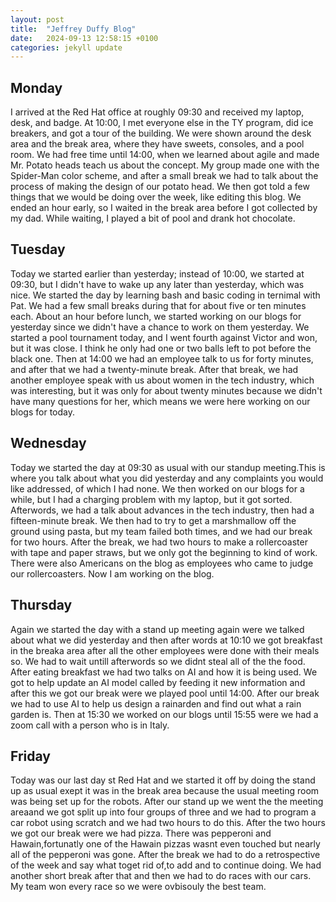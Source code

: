 ```yaml
---
layout: post
title:  "Jeffrey Duffy Blog"
date:   2024-09-13 12:58:15 +0100
categories: jekyll update
---
```


## Monday
I arrived at the Red Hat office at roughly 09:30 and received my laptop, desk, and badge. At 10:00, I met everyone else in the TY program, did ice breakers, and got a tour of the building. We were shown around the desk area and the break area, where they have sweets, consoles, and a pool room. We had free time until 14:00, when we learned about agile and made Mr. Potato heads teach us about the concept. My group made one with the Spider-Man color scheme, and after a small break we had to talk about the process of making the design of our potato head. We then got told a few things that we would be doing over the week, like editing this blog. We ended an hour early, so I waited in the break area before I got collected by my dad. While waiting, I played a bit of pool and drank hot chocolate.
## Tuesday
Today we started earlier than yesterday; instead of 10:00, we started at 09:30, but I didn't have to wake up any later than yesterday, which was nice. We started the day by learning bash and basic coding in ternimal with Pat. We had a few small breaks during that for about five or ten minutes each. About an hour before lunch, we started working on our blogs for yesterday since we didn't have a chance to work on them yesterday. We started a pool tournament today, and I went fourth against Victor and won, but it was close. I think he only had one or two balls left to pot before the black one. Then at 14:00 we had an employee talk to us for forty minutes, and after that we had a twenty-minute break. After that break, we had another employee speak with us about women in the tech industry, which was interesting, but it was only for about twenty minutes because we didn't have many questions for her, which means we were here working on our blogs for today.
## Wednesday
Today we started the day at 09:30 as usual with our standup meeting.This is where you talk about what you did yesterday and any complaints you would like addressed, of which I had none. We then worked on our blogs for a while, but I had a charging problem with my laptop, but it got sorted. Afterwords, we had a talk about advances in the tech industry, then had a fifteen-minute break. We then had to try to get a marshmallow off the ground using pasta, but my team failed both times, and we had our break for two hours. After the break, we had two hours to make a rollercoaster with tape and paper straws, but we only got the beginning to kind of work. There were also Americans on the blog as employees who came to judge our rollercoasters. Now I am working on the blog.

## Thursday
Again we started the day with a stand up meeting again were we talked about what we did yesterday and then after words at 10:10 we got breakfast in the breaka area after all the other employees were done with their meals so. We had to wait untill afterwords so we didnt steal all of the the food. After eating breakfast we had two talks on AI and how it is being used. We got to help update an AI model called by feeding it new information and after this we got our break were we played pool until 14:00. After our break we had to use AI to help us design a rainarden and find out what a rain garden is. Then at 15:30 we worked on our blogs until 15:55 were we had a zoom call with a person who is in Italy.

## Friday
Today was our last day st Red Hat and we started it off by doing the stand up as usual exept it was in the break area because the usual meeting room was being set up for the robots. After our stand up we went the the meeting areaand we got split up into four groups of three and we had to program a car robot using scratch and we had two hours to do this. After the two hours we got our break were we had pizza. There was pepperoni and Hawain,fortunatly one of the Hawain pizzas wasnt even touched but nearly all of the pepperoni was gone. After the break we had to do a retrospective of the week and say what toget rid of,to add and to continue doing. We had another short break after that and then we had to do races with our cars. My team won every race so we were ovbisouly the best team.




